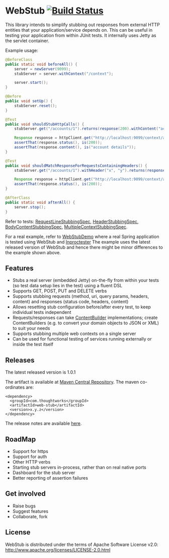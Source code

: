 # WebStub [![Build Status](https://travis-ci.org/tusharm/WebStub.png)](https://travis-ci.org/tusharm/WebStub)

This library intends to simplify stubbing out responses from external HTTP entities that your application/service  depends on.
This can be useful in testing your application from within JUnit tests. It internally uses Jetty as the servlet container.

Example usage:
```java
@BeforeClass
public static void beforeAll() {
    server = newServer(9099);
    stubServer = server.withContext("/context");

    server.start();
}

@Before
public void setUp() {
    stubServer.reset();
}

@Test
public void shouldStubHttpCalls() {
    stubServer.get("/accounts/1").returns(response(200).withContent("account details"));

    Response response = httpClient.get("http://localhost:9099/context/accounts/1");
    assertThat(response.status(), is(200));
    assertThat(response.content(), is("account details"));
}

@Test
public void shouldMatchResponseForRequestsContainingHeaders() {
    stubServer.get("/accounts/1").withHeader("x", "y").returns(response(200));

    Response response = httpClient.get("http://localhost:9099/context/accounts/1", asList(new BasicHeader("x", "y")));
    assertThat(response.status(), is(200));
}

@AfterClass
public static void afterAll() {
    server.stop();
}
```
Refer to tests: [RequestLineStubbingSpec](/src/test/scala/com/thoughtworks/webstub/RequestLineStubbingSpec.scala), [HeaderStubbingSpec](/src/test/scala/com/thoughtworks/webstub/HeaderStubbingSpec.scala), [BodyContentStubbingSpec](/src/test/scala/com/thoughtworks/webstub/BodyContentStubbingSpec.scala), [MultipleContextStubbingSpec](/src/test/scala/com/thoughtworks/webstub/MultipleContextStubbingSpec.scala).

For a real example, refer to [WebStubDemo](https://github.com/tusharm/WebStubDemo) where a real Spring application is tested using WebStub and [Inproctester](https://github.com/aharin/inproctester)
The example uses the latest released version of WebStub and hence there might be minor differences to the example shown above.

## Features

- Stubs a real server (embedded Jetty) on-the-fly from within your tests (so test data setup lies in the test) using a fluent DSL
- Supports GET, POST, PUT and DELETE verbs
- Supports stubbing requests (method, uri, query params, headers, content) and responses (status code, headers, content)
- Allows resetting stub configuration before/after every test, to keep individual tests independent
- Requests/responses can take [ContentBuilder](/src/main/java/com/thoughtworks/webstub/dsl/builders/ContentBuilder.java) implementations; create ContentBuilders (e.g. to convert your domain objects to JSON or XML) to suit your needs
- Supports stubbing multiple web contexts on a single server
- Can be used for functional testing of services running externally or inside the test itself

## Releases

The latest released version is 1.0.1

The artifact is available at [Maven Central Repository](http://search.maven.org/#search%7Cga%7C1%7Cweb-stub).
The maven co-ordinates are:
```
<dependency>
  <groupId>com.thoughtworks</groupId>
  <artifactId>web-stub</artifactId>
  <version>x.y.z</version>
</dependency>
```

The release notes are available [here](https://github.com/tusharm/WebStub/wiki/ReleaseNotes).

## RoadMap

- Support for https
- Support for auth
- Other HTTP verbs
- Starting stub servers in-process, rather than on real native ports
- Dashboard for the stub server
- Better reporting of assertion failures

## Get involved

- Raise bugs
- Suggest features
- Collaborate, fork

## License

WebStub is distributed under the terms of Apache Software License v2.0: http://www.apache.org/licenses/LICENSE-2.0.html
